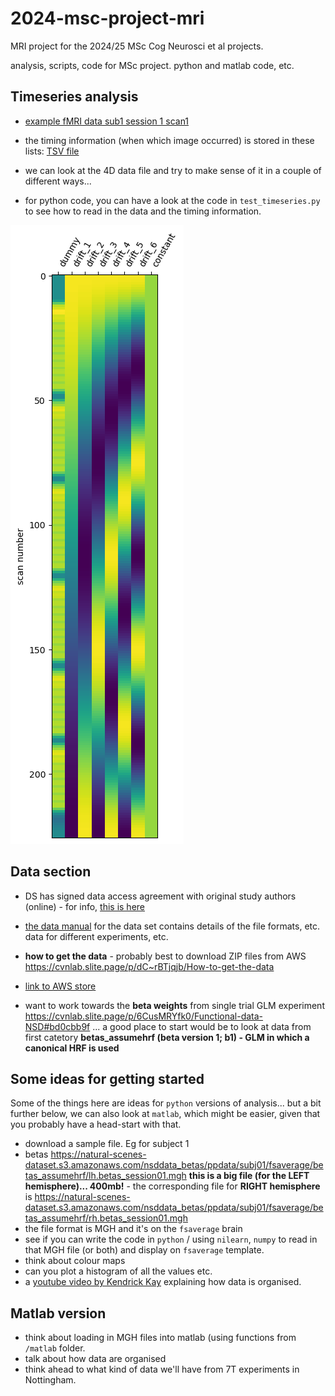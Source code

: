 # 2024-msc-project-mri
MRI project for the 2024/25 MSc Cog Neurosci et al projects.

analysis, scripts, code for MSc project. python and matlab code, etc.

## Timeseries analysis

- [example fMRI data sub1 session 1 scan1](https://natural-scenes-dataset.s3.amazonaws.com/nsddata_timeseries/ppdata/subj01/func1pt8mm/timeseries/timeseries_session01_run01.nii.gz)

- the timing information (when which image occurred) is stored in these lists: [TSV file](https://natural-scenes-dataset.s3.amazonaws.com/nsddata_timeseries/ppdata/subj01/func1pt8mm/design/design_session01_run01.tsv)

- we can look at the 4D data file and try to make sense of it in a couple of different ways...

- for python code, you can have a look at the code in `test_timeseries.py` to see how to read in the data and the timing information.

![example of a design matrix](./images/design-matrix.png)

## Data section 

- DS has signed data access agreement with original study authors (online) - for info, [this is here](https://cvnlab.slite.page/p/IB6BSeW_7o/Terms-and-Conditions)

- [the data manual](https://cvnlab.slite.page/p/CT9Fwl4_hc/NSD-Data-Manual) for the data set contains details of the file formats, etc. data for different experiments, etc.

- **how to get the data** - probably best to download ZIP files from AWS <https://cvnlab.slite.page/p/dC~rBTjqjb/How-to-get-the-data>

- [link to AWS store](https://natural-scenes-dataset.s3.amazonaws.com/index.html)

- want to work towards the **beta weights** from single trial GLM experiment <https://cvnlab.slite.page/p/6CusMRYfk0/Functional-data-NSD#bd0cbb9f> ... a good place to start would be to look at data from first catetory **betas_assumehrf (beta version 1; b1) - GLM in which a canonical HRF is used**

## Some ideas for getting started 

Some of the things here are ideas for `python` versions of analysis... but a bit further below, we can also look at `matlab`, which might be easier, given that you probably have a head-start with that.

- download a sample file. Eg for subject 1
- betas <https://natural-scenes-dataset.s3.amazonaws.com/nsddata_betas/ppdata/subj01/fsaverage/betas_assumehrf/lh.betas_session01.mgh> **this is a big file (for the LEFT hemisphere)... 400mb!**  - the corresponding file for **RIGHT hemisphere** is <https://natural-scenes-dataset.s3.amazonaws.com/nsddata_betas/ppdata/subj01/fsaverage/betas_assumehrf/rh.betas_session01.mgh>
- the file format is MGH and it's on the `fsaverage` brain
- see if you can write the code in `python` / using `nilearn`, `numpy` to read in that MGH file (or both) and display on `fsaverage` template.
- think about colour maps
- can you plot a histogram of all the values etc.
- a [youtube video by Kendrick Kay](https://www.youtube.com/watch?v=LfHowycsXLI) explaining how data is organised.


## Matlab version

- think about loading in MGH files into matlab (using functions from `/matlab` folder.
- talk about how data are organised
- think ahead to what kind of data we'll have from 7T experiments in Nottingham.


